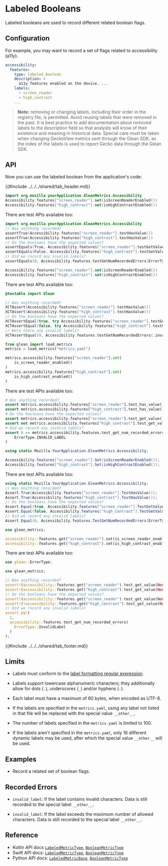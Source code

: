 # Labeled Booleans

Labeled booleans are used to record different related boolean flags.

## Configuration

For example, you may want to record a set of flags related to accessibility (a11y).

```YAML
accessibility:
  features:
    type: labeled_boolean
    description: >
      a11y features enabled on the device. ...
    labels:
      - screen_reader
      - high_contrast
    ...
```

> **Note:** removing or changing labels, including their order in the registry file, is permitted. Avoid reusing labels that were removed in the past. It is best practice to add documentation about removed labels to the description field so that analysts will know of their existence and meaning in historical data. Special care must be taken when changing GeckoView metrics sent through the Glean SDK, as the index of the labels is used to report Gecko data through the Glean SDK.

## API

Now you can use the labeled boolean from the application's code:

{{#include ../../../shared/tab_header.md}}

<div data-lang="Kotlin" class="tab">

```Kotlin
import org.mozilla.yourApplication.GleanMetrics.Accessibility
Accessibility.features["screen_reader"].set(isScreenReaderEnabled())
Accessibility.features["high_contrast"].set(isHighContrastEnabled())
```

There are test APIs available too:

```Kotlin
import org.mozilla.yourApplication.GleanMetrics.Accessibility
// Was anything recorded?
assertTrue(Accessibility.features["screen_reader"].testHasValue())
assertTrue(Accessibility.features["high_contrast"].testHasValue())
// Do the booleans have the expected values?
assertEquals(True, Accessibility.features["screen_reader"].testGetValue())
assertEquals(False, Accessibility.features["high_contrast"].testGetValue())
// Did we record any invalid labels?
assertEquals(0, Accessibility.features.testGetNumRecordedErrors(ErrorType.InvalidLabel))
```

</div>

<div data-lang="Swift" class="tab">

```Swift
Accessibility.features["screen_reader"].set(isScreenReaderEnabled())
Accessibility.features["high_contrast"].set(isHighContrastEnabled())
```

There are test APIs available too:

```Swift
@testable import Glean

// Was anything recorded?
XCTAssert(Accessibility.features["screen_reader"].testHasValue())
XCTAssert(Accessibility.features["high_contrast"].testHasValue())
// Do the booleans have the expected values?
XCTAssertEqual(true, try Accessibility.features["screen_reader"].testGetValue())
XCTAssertEqual(false, try Accessibility.features["high_contrast"].testGetValue())
// Were there any invalid labels?
XCTAssertEqual(0, Accessibility.features.testGetNumRecordedErrors(.invalidLabel))
```

</div>

<div data-lang="Python" class="tab">

```Python
from glean import load_metrics
metrics = load_metrics("metrics.yaml")

metrics.accessibility.features["screen_reader"].set(
    is_screen_reader_enabled()
)
metrics.accessibility.features["high_contrast"].set(
    is_high_contrast_enabled()
)
```

There are test APIs available too:

```Python
# Was anything recorded?
assert metrics.accessibility.features["screen_reader"].test_has_value()
assert metrics.accessibility.features["high_contrast"].test_has_value()
# Do the booleans have the expected values?
assert metrics.accessibility.features["screen_reader"].test_get_value()
assert not metrics.accessibility.features["high_contrast"].test_get_value()
# Did we record any invalid labels?
assert 0 == metrics.accessibility.features.test_get_num_recorded_errors(
    ErrorType.INVALID_LABEL
)
```

</div>

<div data-lang="C#" class="tab">

```C#
using static Mozilla.YourApplication.GleanMetrics.Accessibility;

Accessibility.features["screen_reader"].Set(isScreenReaderEnabled());
Accessibility.features["high_contrast"].Set(isHighContrastEnabled());
```

There are test APIs available too:

```C#
using static Mozilla.YourApplication.GleanMetrics.Accessibility;
// Was anything recorded?
Assert.True(Accessibility.features["screen_reader"].TestHasValue());
Assert.True(Accessibility.features["high_contrast"].TestHasValue());
// Do the booleans have the expected values?
Assert.Equal(true, Accessibility.features["screen_reader"].TestGetValue());
Assert.Equal(false, Accessibility.features["high_contrast"].TestGetValue());
// Did we record any invalid labels?
Assert.Equal(0, Accessibility.features.TestGetNumRecordedErrors(ErrorType.InvalidLabel));
```

</div>

<div data-lang="Rust" class="tab">

```rust
use glean_metrics;

accessibility::features.get("screen_reader").set(is_screen_reader_enabled());
accessibility::features.get("high_contrast").set(is_high_contrast_enabled());
```

There are test APIs available too:

```rust
use glean::ErrorType;

use glean_metrics;

// Was anything recorded?
assert!(accessibility::features.get("screen_reader").test_get_value(None).is_some());
assert!(accessibility::features.get("high_contrast").test_get_value(None).is_some());
// Do the booleans have the expected values?
assert!(accessibility::features.get("screen_reader").test_get_value(None).unwrap());
assert!(!accessibility::features.get("high_contrast").test_get_value(None).unwrap());
// Did we record any invalid labels?
assert_eq!(
  1,
  accessibility::features.test_get_num_recorded_errors(
    ErrorType::InvalidLabel
  )
);
```

</div>

{{#include ../../../shared/tab_footer.md}}

## Limits

* Labels must conform to the [label formatting regular expression](index.md#label-format).

* Labels support lowercase alphanumeric characters; they additionally allow for dots (`.`), underscores (`_`) and/or hyphens (`-`).

* Each label must have a maximum of 60 bytes, when encoded as UTF-8.

* If the labels are specified in the `metrics.yaml`, using any label not listed in that file will be replaced with the special value `__other__`.

* The number of labels specified in the `metrics.yaml` is limited to 100.

* If the labels aren't specified in the `metrics.yaml`, only 16 different dynamic labels may be used, after which the special value `__other__` will be used.

## Examples

* Record a related set of boolean flags.

## Recorded Errors

* `invalid_label`: If the label contains invalid characters. Data is still recorded to the special label `__other__`.

* `invalid_label`: If the label exceeds the maximum number of allowed characters. Data is still recorded to the special label `__other__`.

## Reference

* Kotlin API docs [`LabeledMetricType`](../../../javadoc/glean/mozilla.telemetry.glean.private/-labeled-metric-type/index.html), [`BooleanMetricType`](../../../javadoc/glean/mozilla.telemetry.glean.private/-boolean-metric-type/index.html)
* Swift API docs: [`LabeledMetricType`](../../../swift/Classes/LabeledMetricType.html), [`BooleanMetricType`](../../../swift/Classes/BooleanMetricType.html)
* Python API docs: [`LabeledMetricBase`](../../../python/glean/metrics/labeled.html), [`BooleanMetricType`](../../../python/glean/metrics/boolean.html)
